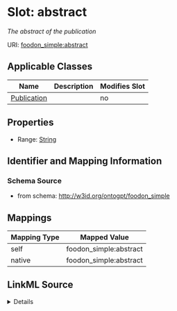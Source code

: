 

# Slot: abstract


_The abstract of the publication_



URI: [foodon_simple:abstract](http://w3id.org/ontogpt/foodon_simpleabstract)



<!-- no inheritance hierarchy -->





## Applicable Classes

| Name | Description | Modifies Slot |
| --- | --- | --- |
| [Publication](Publication.md) |  |  no  |







## Properties

* Range: [String](String.md)





## Identifier and Mapping Information







### Schema Source


* from schema: http://w3id.org/ontogpt/foodon_simple




## Mappings

| Mapping Type | Mapped Value |
| ---  | ---  |
| self | foodon_simple:abstract |
| native | foodon_simple:abstract |




## LinkML Source

<details>
```yaml
name: abstract
description: The abstract of the publication
from_schema: http://w3id.org/ontogpt/foodon_simple
rank: 1000
alias: abstract
owner: Publication
domain_of:
- Publication
range: string

```
</details>
